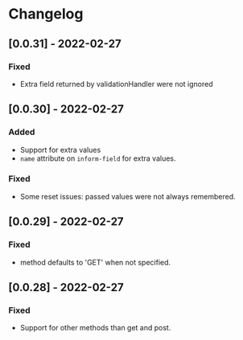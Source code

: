 # Changelog

## [0.0.31] - 2022-02-27

### Fixed
- Extra field returned by validationHandler were not ignored

## [0.0.30] - 2022-02-27

### Added
- Support for extra values
- `name` attribute on `inform-field` for extra values.

### Fixed
- Some reset issues: passed values were not always remembered.

## [0.0.29] - 2022-02-27

### Fixed
- method defaults to 'GET' when not specified.

## [0.0.28] - 2022-02-27

### Fixed
- Support for other methods than get and post.
